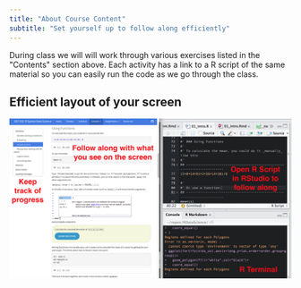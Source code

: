 ```yaml
---
title: "About Course Content"
subtitle: "Set yourself up to follow along efficiently"
---
```


During class we will will work through various exercises listed in the "Contents" section above.  Each activity has a link to a R script of the same material so you can easily run the code as we go through the class.  

## Efficient layout of your screen

![](img/ScreenLayout_Arrows.png)
